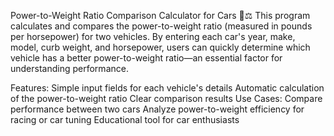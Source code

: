 Power-to-Weight Ratio Comparison Calculator for Cars 🚗⚖️
This program calculates and compares the power-to-weight ratio (measured in pounds per horsepower) for two vehicles. By entering each car's year, make, model, curb weight, and horsepower, users can quickly determine which vehicle has a better power-to-weight ratio—an essential factor for understanding performance.

Features:
Simple input fields for each vehicle's details
Automatic calculation of the power-to-weight ratio
Clear comparison results
Use Cases:
Compare performance between two cars
Analyze power-to-weight efficiency for racing or car tuning
Educational tool for car enthusiasts
